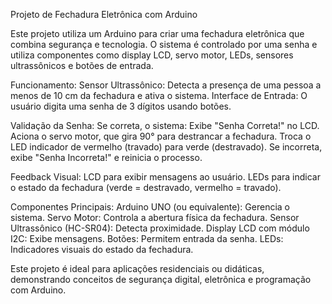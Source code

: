 Projeto de Fechadura Eletrônica com Arduino

Este projeto utiliza um Arduino para criar uma fechadura eletrônica que combina segurança e tecnologia. 
O sistema é controlado por uma senha e utiliza componentes como display LCD, servo motor, LEDs, sensores ultrassônicos e botões de entrada.

Funcionamento:
Sensor Ultrassônico: Detecta a presença de uma pessoa a menos de 10 cm da fechadura e ativa o sistema.
Interface de Entrada: O usuário digita uma senha de 3 dígitos usando botões.

Validação da Senha:
Se correta, o sistema:
Exibe "Senha Correta!" no LCD.
Aciona o servo motor, que gira 90° para destrancar a fechadura.
Troca o LED indicador de vermelho (travado) para verde (destravado).
Se incorreta, exibe "Senha Incorreta!" e reinicia o processo.

Feedback Visual:
LCD para exibir mensagens ao usuário.
LEDs para indicar o estado da fechadura (verde = destravado, vermelho = travado).

Componentes Principais:
Arduino UNO (ou equivalente): Gerencia o sistema.
Servo Motor: Controla a abertura física da fechadura.
Sensor Ultrassônico (HC-SR04): Detecta proximidade.
Display LCD com módulo I2C: Exibe mensagens.
Botões: Permitem entrada da senha.
LEDs: Indicadores visuais do estado da fechadura.

Este projeto é ideal para aplicações residenciais ou didáticas, demonstrando conceitos de segurança digital, eletrônica e programação com Arduino.
